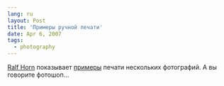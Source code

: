 ```yaml
---
lang: ru
layout: Post
title: 'Примеры ручной печати'
date: Apr 6, 2007
tags:
  - photography
---
```


[Ralf Horn](http://www.f45.com/ "Ralf Horn Photography") показывает [примеры](http://www.f45.com/html/tech/index.html "Printing technique") печати нескольких фотографий. А вы говорите фотошоп…
